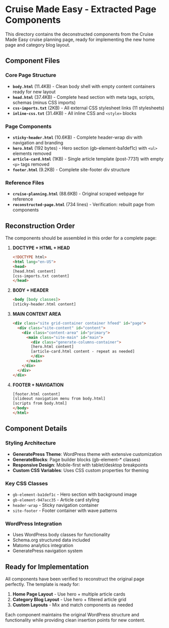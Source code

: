 # Cruise Made Easy - Extracted Page Components

This directory contains the deconstructed components from the Cruise Made Easy cruise planning page, ready for implementing the new home page and category blog layout.

## Component Files

### Core Page Structure
- **`body.html`** (11.4KB) - Clean body shell with empty content containers ready for new layout
- **`head.html`** (37.4KB) - Complete head section with meta tags, scripts, schemas (minus CSS imports)
- **`css-imports.txt`** (2KB) - All external CSS stylesheet links (11 stylesheets)
- **`inline-css.txt`** (31.4KB) - All inline CSS and `<style>` blocks

### Page Components
- **`sticky-header.html`** (10.6KB) - Complete header-wrap div with navigation and branding
- **`hero.html`** (192 bytes) - Hero section (gb-element-ba1def1c) with `<ul>` elements removed
- **`article-card.html`** (1KB) - Single article template (post-7731) with empty `<p>` tags removed
- **`footer.html`** (9.2KB) - Complete site-footer div structure

### Reference Files
- **`cruise-planning.html`** (88.6KB) - Original scraped webpage for reference
- **`reconstructed-page.html`** (734 lines) - Verification: rebuilt page from components

## Reconstruction Order

The components should be assembled in this order for a complete page:

1. **DOCTYPE + HTML + HEAD**
   ```html
   <!DOCTYPE html>
   <html lang="en-US">
   <head>
   [head.html content]
   [css-imports.txt content]
   </head>
   ```

2. **BODY + HEADER**
   ```html
   <body [body classes]>
   [sticky-header.html content]
   ```

3. **MAIN CONTENT AREA**
   ```html
   <div class="site grid-container container hfeed" id="page">
     <div class="site-content" id="content">
       <div class="content-area" id="primary">
         <main class="site-main" id="main">
           <div class="generate-columns-container">
           [hero.html content]
           [article-card.html content - repeat as needed]
           </div>
         </main>
       </div>
     </div>
   </div>
   ```

4. **FOOTER + NAVIGATION**
   ```html
   [footer.html content]
   [slideout navigation menu from body.html]
   [scripts from body.html]
   </body>
   </html>
   ```

## Component Details

### Styling Architecture
- **GeneratePress Theme**: WordPress theme with extensive customization
- **GenerateBlocks**: Page builder blocks (gb-element-* classes)
- **Responsive Design**: Mobile-first with tablet/desktop breakpoints
- **Custom CSS Variables**: Uses CSS custom properties for theming

### Key CSS Classes
- `gb-element-ba1def1c` - Hero section with background image
- `gb-element-947acc35` - Article card styling
- `header-wrap` - Sticky navigation container
- `site-footer` - Footer container with wave patterns

### WordPress Integration
- Uses WordPress body classes for functionality
- Schema.org structured data included
- Matomo analytics integration
- GeneratePress navigation system

## Ready for Implementation

All components have been verified to reconstruct the original page perfectly. The template is ready for:

1. **Home Page Layout** - Use hero + multiple article cards
2. **Category Blog Layout** - Use hero + filtered article grid
3. **Custom Layouts** - Mix and match components as needed

Each component maintains the original WordPress structure and functionality while providing clean insertion points for new content.